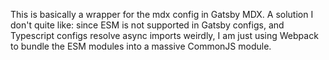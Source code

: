 This is basically a wrapper for the mdx config in Gatsby MDX.
A solution I don't quite like: since ESM is not supported in Gatsby configs, and Typescript configs resolve async imports weirdly, I am just using Webpack to bundle the ESM modules into a massive CommonJS module.
